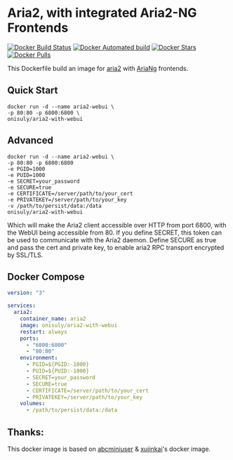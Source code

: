 # Aria2, with integrated Aria2-NG Frontends

[![Docker Build Status](https://img.shields.io/docker/build/onisuly/aria2-with-webui.svg)](https://github.com/onisuly/aria2-with-webui) [![Docker Automated build](https://img.shields.io/docker/automated/onisuly/aria2-with-webui.svg)](https://github.com/onisuly/aria2-with-webui) [![Docker Stars](https://img.shields.io/docker/stars/onisuly/aria2-with-webui.svg)](https://github.com/onisuly/aria2-with-webui) [![Docker Pulls](https://img.shields.io/docker/pulls/onisuly/aria2-with-webui.svg)](https://github.com/onisuly/aria2-with-webui)

This Dockerfile build an image for [aria2](https://github.com/aria2/aria2) with [AriaNg](https://github.com/mayswind/AriaNg) frontends.

## Quick Start

```shell
docker run -d --name aria2-webui \
-p 80:80 -p 6800:6800 \
onisuly/aria2-with-webui
```

## Advanced

```shell
docker run -d --name aria2-webui \
-p 80:80 -p 6800:6800
-e PGID=1000
-e PUID=1000
-e SECRET=your_password
-e SECURE=true
-e CERTIFICATE=/server/path/to/your_cert
-e PRIVATEKEY=/server/path/to/your_key
-v /path/to/persist/data:/data
onisuly/aria2-with-webui
```

Which will make the Aria2 client accessible over HTTP from port 6800, with the WebUI being accessible from 80. If you define SECRET, this token can be used to communicate with the Aria2 daemon. Define SECURE as true and pass the cert and private key, to enable aria2 RPC transport encrypted by SSL/TLS.

## Docker Compose
```yaml
version: "3"

services:
  aria2:
    container_name: aria2
    image: onisuly/aria2-with-webui
    restart: always
    ports:
      - "6800:6800"
      - "80:80"
    environment:
      - PGID=${PGID:-1000}
      - PUID=${PUID:-1000}
      - SECRET=your_password
      - SECURE=true
      - CERTIFICATE=/server/path/to/your_cert
      - PRIVATEKEY=/server/path/to/your_key
    volumes:
      - /path/to/persist/data:/data
```

## Thanks:
This docker image is based on [abcminiuser](https://hub.docker.com/r/abcminiuser/docker-aria2-with-webui/) & [xujinkai](https://hub.docker.com/r/xujinkai/aria2-with-webui/)'s docker image.